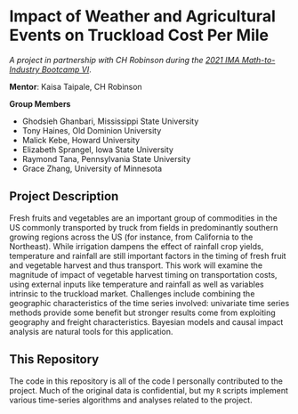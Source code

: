 # Impact of Weather and Agricultural Events on Truckload Cost Per Mile

*A project in partnership with CH Robinson during the [2021 IMA Math-to-Industry Bootcamp VI](https://cse.umn.edu/ima/events/math-industry-boot-camp-vi)*.

**Mentor**: Kaisa Taipale, CH Robinson

**Group Members**
- Ghodsieh Ghanbari, Mississippi State University
- Tony Haines, Old Dominion University
- Malick Kebe, Howard University
- Elizabeth Sprangel, Iowa State University
- Raymond Tana, Pennsylvania State University
- Grace Zhang, University of Minnesota

## Project Description
Fresh fruits and vegetables are an important group of commodities in the US commonly transported by truck from fields in predominantly southern growing regions across the US (for instance, from California to the Northeast). While irrigation dampens the effect of rainfall crop yields, temperature and rainfall are still important factors in the timing of fresh fruit and vegetable harvest and thus transport. This work will examine the magnitude of impact of vegetable harvest timing on transportation costs, using external inputs like temperature and rainfall as well as variables intrinsic to the truckload market. Challenges include combining the geographic characteristics of the time series involved: univariate time series methods provide some benefit but stronger results come from exploiting geography and freight characteristics. Bayesian models and causal impact analysis are natural tools for this application.

## This Repository
The code in this repository is all of the code I personally contributed to the project. Much of the original data is confidential, but my `R` scripts implement various time-series algorithms and analyses related to the project.
